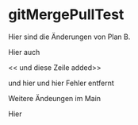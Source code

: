 # gitMergePullTest

Hier sind die Änderungen von Plan B.

Hier auch

<< und diese Zeile added>>

und hier und hier
Fehler entfernt

Weitere Ändeungen im Main

Hier
